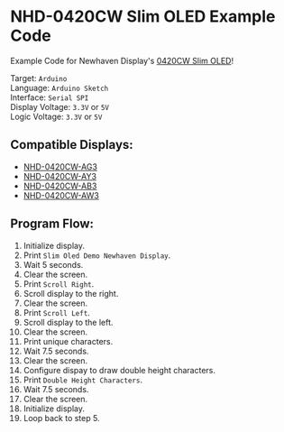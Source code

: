 # NHD-0420CW Slim OLED Example Code
Example Code for Newhaven Display's [0420CW Slim OLED](https://www.newhavendisplay.com/nhd0420cwab3-p-8038.html)!

Target: `Arduino`\
Language: `Arduino Sketch`\
Interface: `Serial SPI`\
Display Voltage: `3.3V` or `5V`\
Logic Voltage: `3.3V` or `5V`

## Compatible Displays:
- [NHD-0420CW-AG3](https://www.newhavendisplay.com/nhd0420cwag3-p-7828.html)
- [NHD-0420CW-AY3](https://www.newhavendisplay.com/nhd0420cway3-p-7829.html)
- [NHD-0420CW-AB3](https://www.newhavendisplay.com/nhd0420cwab3-p-8038.html)
- [NHD-0420CW-AW3](https://www.newhavendisplay.com/nhd0420cwaw3-p-9587.html)

## Program Flow:
1. Initialize display.
2. Print `Slim Oled Demo Newhaven Display`.
3. Wait 5 seconds.
4. Clear the screen.
5. Print `Scroll Right`.
6. Scroll display to the right.
7. Clear the screen.
8. Print `Scroll Left`.
9. Scroll display to the left.
10. Clear the screen.
11. Print unique characters.
12. Wait 7.5 seconds.
13. Clear the screen.
14. Configure dispay to draw double height characters. 
15. Print `Double Height Characters`.
16. Wait 7.5 seconds.
17. Clear the screen.
18. Initialize display.
19. Loop back to step 5.
